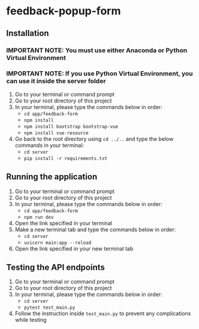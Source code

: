 # feedback-popup-form

## Installation
### IMPORTANT NOTE: You must use either Anaconda or Python Virtual Environment
### IMPORTANT NOTE: If you use Python Virtual Environment, you can use it inside the server folder

1. Go to your terminal or command prompt
2. Go to your root directory of this project
3. In your terminal, please type the commands below in order: 
    - `cd app/feedback-form`
    - `npm install`
    - `npm install bootstrap bootstrap-vue`
    - `npm install vue-resource`
4. Go back to the root directory using `cd ../..` and type the below commands in your terminal:
    - `cd server`
    - `pip install -r requirements.txt`

## Running the application
1. Go to your terminal or command prompt
2. Go to your root directory of this project
3. In your terminal, please type the commands below in order: 
    - `cd app/feedback-form`
    - `npm run dev`
4. Open the link specified in your terminal
5. Make a new terminal tab and type the commands below in order:
    - `cd server`
    - `uvicorn main:app --reload`
6. Open the link specified in your new terminal tab

## Testing the API endpoints
1. Go to your terminal or command prompt
2. Go to your root directory of this project
3. In your terminal, please type the commands below in order: 
    - `cd server`
    - `pytest test_main.py`
4. Follow the instruction inside `test_main.py` to prevent any complications while testing